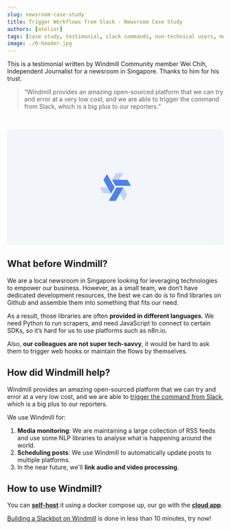 ```yaml
---
slug: newsroom-case-study
title: Trigger Workflows from Slack - Newsroom Case Study
authors: [atelier]
tags: [case study, testimonial, slack commands, non-technical users, monitoring, scheduling]
image: ./0-header.jpg
---
```


This is a testimonial written by Windmill Community member Wei Chih, Independent Journalist for a newsroom in Singapore. Thanks to him for his trust.

<!--truncate-->

> “Windmill provides an amazing open-sourced platform that we can try and error at a very low cost, and we are able to trigger the command from Slack, which is a big plus to our reporters.”

<br/>

![Newsroom Case Study](./0-header.jpg "Newsroom Case Study")


## What before Windmill?

We are a local newsroom in Singapore looking for leveraging technologies to empower our business. However, as a small team, we don’t have dedicated development resources, the best we can do is to find libraries on Github and assemble them into something that fits our need.

As a result, those libraries are often **provided in different languages**. We need Python to run scrapers, and need JavaScript to connect to certain SDKs, so it’s hard for us to use platforms such as n8n.io.

Also, **our colleagues are not super tech-savvy**, it would be hard to ask them to trigger web hooks or maintain the flows by themselves.

## How did Windmill help?

Windmill provides an amazing open-sourced platform that we can try and error at a very low cost, and we are able to [trigger the command from Slack](https://docs.windmill.dev/docs/integrations/slack), which is a big plus to our reporters.

We use Windmill for:
1. **Media monitoring**: We are maintaining a large collection of RSS feeds and use some NLP libraries to analyse what is happening around the world.
2. **Scheduling posts**: We use Windmill to automatically  update posts to multiple platforms.
3. In the near future, we'll **link audio and video processing**.


## How to use Windmill?

You can **[self-host](https://docs.windmill.dev/docs/advanced/self_host/#deployment)** it using a docker compose up, our go with the **[cloud app](https://app.windmill.dev/user/login)**.

[Building a Slackbot on Windmill](../2023-03-20-handler-slack-commands/index.md) is done in less than 10 minutes, try now!